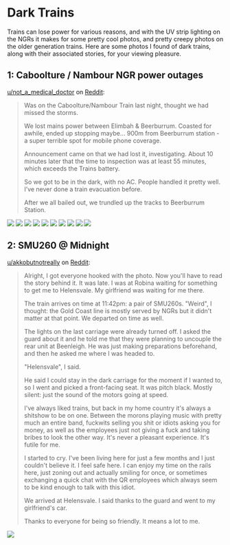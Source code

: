 # Dark Trains

Trains can lose power for various reasons, and with the UV strip lighting on the NGRs it makes for some pretty cool photos, and pretty creepy photos on the older generation trains. Here are some photos I found of dark trains, along with their associated stories, for your viewing pleasure.

## 1: Caboolture / Nambour NGR power outages

[u/not_a_medical_doctor](https://www.reddit.com/user/not_a_medical_doctor/) on [Reddit](https://www.reddit.com/r/brisbane/comments/1gh0c38/with_the_sunshine_coast_line_still_out_i_thought/):

> Was on the Caboolture/Nambour Train last night, thought we had missed the storms.
>
> We lost mains power between Elimbah & Beerburrum. Coasted for awhile, ended up stopping maybe… 900m from Beerburrum station - a super terrible spot for mobile phone coverage.
>
> Announcement came on that we had lost it, investigating. About 10 minutes later that the time to inspection was at least 55 minutes, which exceeds the Trains battery.
>
> So we got to be in the dark, with no AC. People handled it pretty well. I’ve never done a train evacuation before.
>
> After we all bailed out, we trundled up the tracks to Beerburrum Station.

![](../media/Dark-Trains/NGR_Dark_CabNam-Power-Outages-1.webp)
![](../media/Dark-Trains/NGR_Dark_CabNam-Power-Outages-2.webp)
![](../media/Dark-Trains/NGR_Dark_CabNam-Power-Outages-3.webp)
![](../media/Dark-Trains/NGR_Dark_CabNam-Power-Outages-4.webp)
![](../media/Dark-Trains/NGR_Dark_CabNam-Power-Outages-5.webp)
![](../media/Dark-Trains/NGR_Dark_CabNam-Power-Outages-6.webp)
![](../media/Dark-Trains/NGR_Dark_CabNam-Power-Outages-7.webp)
![](../media/Dark-Trains/NGR_Dark_CabNam-Power-Outages-8.webp)
![](../media/Dark-Trains/NGR_Dark_CabNam-Power-Outages-9.webp)
![](../media/Dark-Trains/NGR_Dark_CabNam-Power-Outages-10.webp)

## 2: SMU260 @ Midnight

[u/akkobutnotreally](https://www.reddit.com/user/akkobutnotreally/) on [Reddit](https://www.reddit.com/r/brisbane/comments/11lmi2d/comment/jbe84wn/):

> Alright, I got everyone hooked with the photo. Now you'll have to read the story behind it.
> It was late. I was at Robina waiting for something to get me to Helensvale. My girlfriend was waiting for me there.
>
> The train arrives on time at 11:42pm: a pair of SMU260s. "Weird", I thought: the Gold Coast line is mostly served by NGRs but it didn't matter at that point. We departed on time as well.
>
> The lights on the last carriage were already turned off. I asked the guard about it and he told me that they were planning to uncouple the rear unit at Beenleigh. He was just making preparations beforehand, and then he asked me where I was headed to.
>
> "Helensvale", I said.
>
> He said I could stay in the dark carriage for the moment if I wanted to, so I went and picked a front-facing seat. It was pitch black. Mostly silent: just the sound of the motors going at speed.
>
> I've always liked trains, but back in my home country it's always a shitshow to be on one. Between the morons playing music with pretty much an entire band, fuckwits selling you shit or idiots asking you for money, as well as the employees just not giving a fuck and taking bribes to look the other way. It's never a pleasant experience. It's futile for me.
>
> I started to cry. I've been living here for just a few months and I just couldn't believe it. I feel safe here. I can enjoy my time on the rails here, just zoning out and actually smiling for once, or sometimes exchanging a quick chat with the QR employees which always seem to be kind enough to talk with this idiot.
>
> We arrived at Helensvale. I said thanks to the guard and went to my girlfriend's car.
>
> Thanks to everyone for being so friendly. It means a lot to me.

![](../media/SMU260_Dark.jpeg)
